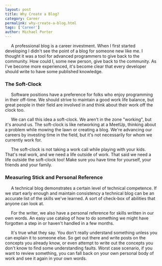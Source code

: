 ```yaml
---
layout: post
title: Why Create a Blog?
category: Career
permalink: why-create-a-blog.html
tags: ['Career']
author: Michael Porter
---
```


&nbsp;&nbsp;&nbsp;&nbsp;&nbsp;A professional blog is a career investment. When I first started developing I didn't see the point of a blog for someone new like me. I thought it was a tool for advanced programmers to give back to the community. How could I, some new person, give back to the community. As I've become more experienced, it's become clear that every developer should write to have some published knowledge.

<!-- more -->

### The Soft-Clock

&nbsp;&nbsp;&nbsp;&nbsp;&nbsp;Software positions have a  preference for folks who enjoy programming in their off-time. We should strive to maintain a good work life balance, but great people in their field are involved in and think about their work off the clock too.

&nbsp;&nbsp;&nbsp;&nbsp;&nbsp;We can call this idea a soft-clock. We aren't in the zone "working", but it's around us. The soft-clock is like networking at a MeetUp, thinking about a problem while mowing the lawn or creating a blog. We're advancing our careers by investing time in the field, but it's not necessarily for whom we currently work for.

&nbsp;&nbsp;&nbsp;&nbsp;&nbsp;The soft-clock is not taking a work call while playing with your kids. That's real work, and we need a life outside of work. That said we need a life outside the soft-clock too! Make sure you have time for yourself, your friends and your family.

### Measuring Stick and Personal Reference

&nbsp;&nbsp;&nbsp;&nbsp;&nbsp;A technical blog demonstrates a certain level of technical competence. If we start early enough and maintain consistency a technical blog can be an accurate list of the skills we've learned. A sort of check-box of abilities that anyone can look at.

&nbsp;&nbsp;&nbsp;&nbsp;&nbsp;For the writer, we also have a personal reference for skills written in our own words. An easy use catalog of how to do something we might have forgotten a step in or haven't handled in a few months.

&nbsp;&nbsp;&nbsp;&nbsp;&nbsp;It's true what they say. You don't really understand something unless you can explain it to someone else. So get out there and write posts on the concepts you already know, or even attempt to write out the concepts you don't know to find some understanding faults. Worst case scenario, if you want to review something, you can fall back on your own personal body of work and see it again in your own words.
